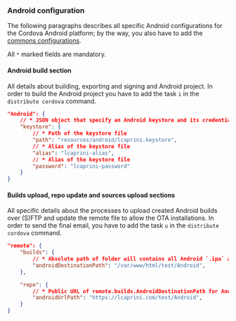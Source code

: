 ### Android configuration

The following paragraphs describes all specific Android configurations for the Cordova Android platform; by the way, you also have to add the [commons configurations](./commons-readme.md).

All `*` marked fields are mandatory.

#### Android build section

All details about building, exporting and signing and Android project.
In order to build the Android project you have to add the task `i` in the `distribute cordova` command.

```json
"Android": {
    // * JSON object that specify an Android keystore and its credentials for signing process
    "keystore": {
        // * Path of the keystore file
        "path": "resources/android/lcaprini.keystore",
        // * Alias of the keystore file
        "alias": "lcaprini-alias",
        // * Alias of the keystore file
        "password": "lcaprini-password"
    }
}
```

#### Builds upload, repo update and sources upload sections

All specific details about the processes to upload created Android builds over (S)FTP and update the remote file to allow the OTA installations.
In order to send the final email, you have to add the task `u` in the `distribute cordova` command.

```json
"remote": {
    "builds": {
        // * Absolute path of folder will contains all Android `.ipa` and `.plist` files
        "androidDestinationPath": "/var/www/html/test/Android",
    },

    "repo": {
        // * Public URL of remote.builds.AndroidDestinationPath for Android app download
        "androidUrlPath": "https://lcaprini.com/test/Android",
    }
}
```
